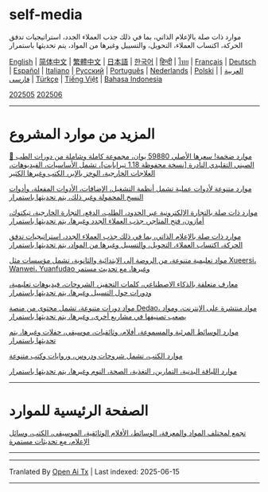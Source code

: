 # self-media
موارد ذات صلة بالإعلام الذاتي، بما في ذلك جذب العملاء الجدد، استراتيجيات تدفق الحركة، اكتساب العملاء، التحويل، والتسييل وغيرها من المواد، يتم تحديثها باستمرار

[English](https://openaitx.github.io/view.html?user=mswnlz&project=self-media&lang=en) | [简体中文](https://openaitx.github.io/view.html?user=mswnlz&project=self-media&lang=zh-CN) | [繁體中文](https://openaitx.github.io/view.html?user=mswnlz&project=self-media&lang=zh-TW) | [日本語](https://openaitx.github.io/view.html?user=mswnlz&project=self-media&lang=ja) | [한국어](https://openaitx.github.io/view.html?user=mswnlz&project=self-media&lang=ko) | [हिन्दी](https://openaitx.github.io/view.html?user=mswnlz&project=self-media&lang=hi) | [ไทย](https://openaitx.github.io/view.html?user=mswnlz&project=self-media&lang=th) | [Français](https://openaitx.github.io/view.html?user=mswnlz&project=self-media&lang=fr) | [Deutsch](https://openaitx.github.io/view.html?user=mswnlz&project=self-media&lang=de) | [Español](https://openaitx.github.io/view.html?user=mswnlz&project=self-media&lang=es) | [Italiano](https://openaitx.github.io/view.html?user=mswnlz&project=self-media&lang=it) | [Русский](https://openaitx.github.io/view.html?user=mswnlz&project=self-media&lang=ru) | [Português](https://openaitx.github.io/view.html?user=mswnlz&project=self-media&lang=pt) | [Nederlands](https://openaitx.github.io/view.html?user=mswnlz&project=self-media&lang=nl) | [Polski](https://openaitx.github.io/view.html?user=mswnlz&project=self-media&lang=pl) | [العربية](https://openaitx.github.io/view.html?user=mswnlz&project=self-media&lang=ar) | [فارسی](https://openaitx.github.io/view.html?user=mswnlz&project=self-media&lang=fa) | [Türkçe](https://openaitx.github.io/view.html?user=mswnlz&project=self-media&lang=tr) | [Tiếng Việt](https://openaitx.github.io/view.html?user=mswnlz&project=self-media&lang=vi) | [Bahasa Indonesia](https://openaitx.github.io/view.html?user=mswnlz&project=self-media&lang=id)



[202505](https://raw.githubusercontent.com/mswnlz/self-media/main/202505.md)
[202506](https://raw.githubusercontent.com/mswnlz/self-media/main/202506.md)

---------------
# المزيد من موارد المشروع

[🎁 موارد ضخمة! سعرها الأصلي 59880 يوان، مجموعة كاملة وشاملة من دورات الطب الصيني التقليدي النادرة [نسخة محفوظة 1.18 تيرابايت]، تشمل الأساسيات، الفيديوهات، العلاجات الخارجية، الوخز بالإبر، الكتب وغيرها الكثير](https://github.com/mswnlz/chinese-traditional)

[موارد متنوعة لأدوات عملية تشمل أنظمة التشغيل، الإضافات، الأدوات المفعلة، وأدوات النسخ المحمولة وغير ذلك، يتم تحديثها باستمرار](https://github.com/mswnlz/tools)


[موارد ذات صلة بالتجارة الإلكترونية عبر الحدود، الطلب، الدفع، التجارة الخارجية، تيكتوك، أمازون، فتح المتاجر، جذب العملاء الجدد وغيرها، يتم تحديثها باستمرار](https://github.com/mswnlz/cross-border)

[موارد ذات صلة بالإعلام الذاتي، بما في ذلك جذب العملاء الجدد، استراتيجيات تدفق الحركة، اكتساب العملاء، التحويل، والتسييل وغيرها من المواد، يتم تحديثها باستمرار](https://github.com/mswnlz/self-media)

[مواد تعليمية متنوعة، من الروضة إلى الابتدائية والثانوية، تشمل مؤسسات مثل Xueersi، Wanwei، Yuanfudao وغيرها، مع تحديث مستمر](https://github.com/mswnlz/edu-knowlege)

[معارف متعلقة بالذكاء الاصطناعي، كلمات التحفيز، الشروحات، فيديوهات تعليمية، ودورات حول التسييل وغيرها، يتم تحديثها باستمرار](https://github.com/mswnlz/AIknowledge)

[مواد دورات متنوعة، تشمل محتوى من منصة Dedao، مواد منتشرة على الإنترنت، ومواد يصعب تصنيفها في مشاريع أخرى، وغيرها، يتم تحديثها باستمرار](https://github.com/mswnlz/curriculum)

[موارد الوسائط المرئية والمسموعة، أفلام، وثائقيات، موسيقى، حفلات وغيرها، يتم تحديثها باستمرار](https://github.com/mswnlz/movies)

[موارد الكتب، تشمل شروحات ودروس، وروايات وكتب متنوعة](https://github.com/mswnlz/book)


[موارد اللياقة البدنية، التمارين، التغذية، الصحة، النوم وغيرها، يتم تحديثها باستمرار](https://github.com/mswnlz/healthy)


---------------

# الصفحة الرئيسية للموارد
[تجمع لمختلف المواد والمعرفة، الوسائط، الأفلام الوثائقية، الموسيقى، الكتب، وسائل الإعلام، مع تحديثات مستمرة](https://github.com/mswnlz)

---------------

---

Tranlated By [Open Ai Tx](https://github.com/OpenAiTx/OpenAiTx) | Last indexed: 2025-06-15

---